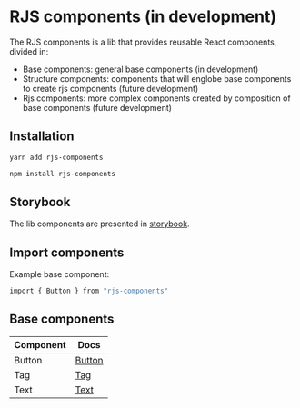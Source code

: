 # RJS components (in development)

The RJS components is a lib that provides reusable React components, divided in:

- Base components: general base components (in development)
- Structure components: components that will englobe base components to create rjs components (future development)
- Rjs components: more complex components created by composition of base components (future development)

## Installation

```sh
yarn add rjs-components
```

```sh
npm install rjs-components
```

## Storybook

The lib components are presented in [storybook](https://649f75c489527d98e48de36a-jbbzkjcxel.chromatic.com).

## Import components

Example base component:

```sh
import { Button } from "rjs-components"
```

## Base components

| Component | Docs                          |
|-----------|-------------------------------|
| Button    | [Button](docs/base/button.md) |
| Tag       | [Tag](docs/base/tag.md)       |
| Text      | [Text](docs/base/text.md)     |
